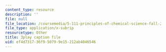 ```yaml
---
content_type: resource
description: ''
file: null
file_location: /coursemedia/5-111-principles-of-chemical-science-fall-2008/ef4d731736f950799e15212ab4046546_pkNwvhEm1GQ.srt
file_type: application/x-subrip
resourcetype: Other
title: 3play caption file
uid: ef4d7317-36f9-5079-9e15-212ab4046546
---
```

